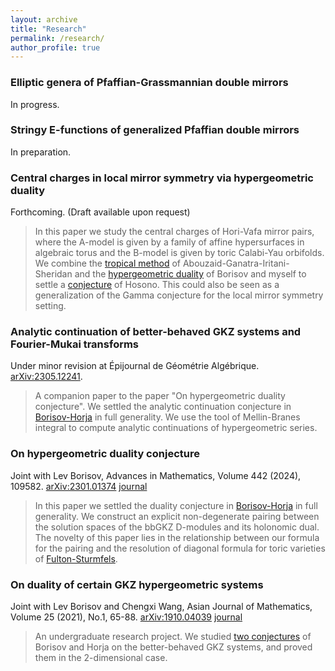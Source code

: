 ```yaml
---
layout: archive
title: "Research"
permalink: /research/
author_profile: true
---
```


### Elliptic genera of Pfaffian-Grassmannian double mirrors
In progress.

### Stringy E-functions of generalized Pfaffian double mirrors
In preparation.


### Central charges in local mirror symmetry via hypergeometric duality 

Forthcoming. (Draft available upon request)

>In this paper we study the central charges of Hori-Vafa mirror pairs, where the A-model is given by a family of affine hypersurfaces in algebraic torus and the B-model is given by toric Calabi-Yau orbifolds.  We combine the [tropical method](https://arxiv.org/abs/1809.02177) of Abouzaid-Ganatra-Iritani-Sheridan and the [hypergeometric duality](https://arxiv.org/abs/2301.01374) of Borisov and myself to settle a [conjecture](https://arxiv.org/abs/hep-th/0404043) of Hosono. This could also be seen as a generalization of the Gamma conjecture for the local mirror symmetry setting.

### Analytic continuation of better-behaved GKZ systems and Fourier-Mukai transforms 
Under minor revision at Épijournal de Géométrie Algébrique. [arXiv:2305.12241](https://arxiv.org/abs/2305.12241). 
>A companion paper to the paper "On hypergeometric duality conjecture". We settled the analytic continuation conjecture in [Borisov-Horja](https://arxiv.org/abs/1308.2238) in full generality. We use the tool of Mellin-Branes integral to compute analytic continuations of hypergeometric series.

### On hypergeometric duality conjecture
Joint with Lev Borisov, Advances in Mathematics, Volume 442 (2024), 109582. [arXiv:2301.01374](https://arxiv.org/abs/2301.01374) [journal](https://www.sciencedirect.com/science/article/pii/S0001870824000975)
>In this paper we settled the duality conjecture in [Borisov-Horja](https://arxiv.org/abs/1308.2238) in full generality. We construct an explicit non-degenerate pairing between the solution spaces of the bbGKZ D-modules and its holonomic dual. The novelty of this paper lies in the relationship between our formula for the pairing and the resolution of diagonal formula for toric varieties of [Fulton-Sturmfels](https://arxiv.org/abs/alg-geom/9403002).

### On duality of certain GKZ hypergeometric systems
Joint with Lev Borisov and Chengxi Wang, Asian Journal of Mathematics, Volume 25 (2021), No.1, 65-88. [arXiv:1910.04039](https://arxiv.org/abs/1910.04039) [journal](https://www.intlpress.com/site/pub/pages/journals/items/ajm/content/vols/0025/0001/a005/index.php)
>An undergraduate research project. We studied [two conjectures](https://arxiv.org/abs/1308.2238) of Borisov and Horja on the better-behaved GKZ systems, and proved them in the 2-dimensional case.

